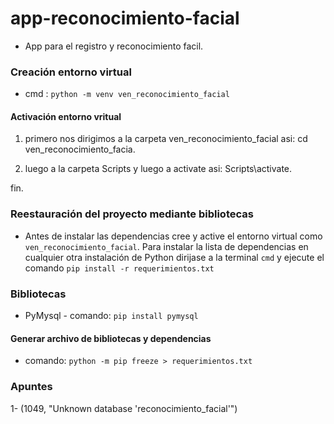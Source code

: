 # app-reconocimiento-facial
- App para el registro y reconocimiento facil.

### Creación entorno virtual
* cmd : `python -m venv ven_reconocimiento_facial` 

#### Activación entorno vritual 
 1. primero nos dirigimos a la carpeta ven_reconocimiento_facial asi: cd ven_reconocimiento_facia.

 2. luego a la carpeta Scripts y luego a activate asi: Scripts\activate.

  fin.


### Reestauración del proyecto mediante bibliotecas

- Antes de instalar las dependencias cree y active el entorno virtual como `ven_reconocimiento_facial`.
Para instalar la lista de dependencias en cualquier otra instalación de Python dirijase a
la terminal `cmd` y ejecute el comando `pip install -r requerimientos.txt`

### Bibliotecas
* PyMysql - comando: `pip install pymysql`

#### Generar archivo de bibliotecas y dependencias
- comando: `python -m pip freeze > requerimientos.txt`

### Apuntes 
1- (1049, "Unknown database 'reconocimiento_facial'")
